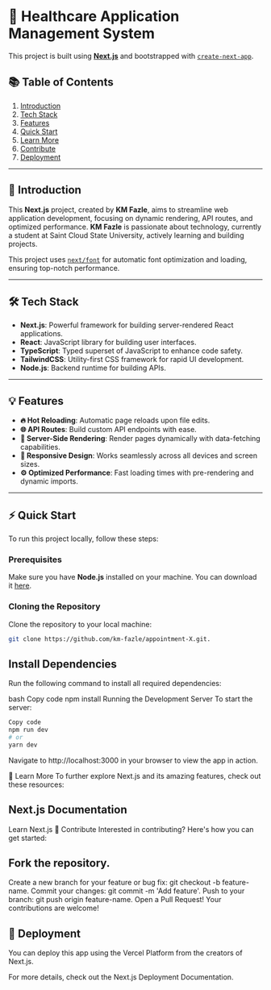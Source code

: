 # 🏥 Healthcare Application Management System

This project is built using [**Next.js**](https://nextjs.org/) and bootstrapped with [`create-next-app`](https://github.com/vercel/next.js/tree/canary/packages/create-next-app).

## 📚 Table of Contents

1. [Introduction](#introduction)
2. [Tech Stack](#tech-stack)
3. [Features](#features)
4. [Quick Start](#quick-start)
5. [Learn More](#learn-more)
6. [Contribute](#contribute)
7. [Deployment](#deployment)

---

## 🚀 Introduction

This **Next.js** project, created by **KM Fazle**, aims to streamline web application development, focusing on dynamic rendering, API routes, and optimized performance. **KM Fazle** is passionate about technology, currently a student at Saint Cloud State University, actively learning and building projects.

This project uses [`next/font`](https://nextjs.org/docs/basic-features/font-optimization) for automatic font optimization and loading, ensuring top-notch performance.

---

## 🛠 Tech Stack

- **Next.js**: Powerful framework for building server-rendered React applications.
- **React**: JavaScript library for building user interfaces.
- **TypeScript**: Typed superset of JavaScript to enhance code safety.
- **TailwindCSS**: Utility-first CSS framework for rapid UI development.
- **Node.js**: Backend runtime for building APIs.

---

## 💡 Features

- **🔥 Hot Reloading**: Automatic page reloads upon file edits.
- **🌐 API Routes**: Build custom API endpoints with ease.
- **🔄 Server-Side Rendering**: Render pages dynamically with data-fetching capabilities.
- **📱 Responsive Design**: Works seamlessly across all devices and screen sizes.
- **⚙️ Optimized Performance**: Fast loading times with pre-rendering and dynamic imports.

---

## ⚡ Quick Start

To run this project locally, follow these steps:

### Prerequisites

Make sure you have **Node.js** installed on your machine. You can download it [here](https://nodejs.org/).

### Cloning the Repository

Clone the repository to your local machine:

```bash
git clone https://github.com/km-fazle/appointment-X.git.
```
## Install Dependencies
Run the following command to install all required dependencies:

bash
Copy code
npm install
Running the Development Server
To start the server:

```bash
Copy code
npm run dev
# or
yarn dev
```
Navigate to http://localhost:3000 in your browser to view the app in action.

📖 Learn More
To further explore Next.js and its amazing features, check out these resources:

## Next.js Documentation
Learn Next.js
🤝 Contribute
Interested in contributing? Here's how you can get started:

## Fork the repository.
Create a new branch for your feature or bug fix: git checkout -b feature-name.
Commit your changes: git commit -m 'Add feature'.
Push to your branch: git push origin feature-name.
Open a Pull Request!
Your contributions are welcome!

## 🚀 Deployment
You can deploy this app using the Vercel Platform from the creators of Next.js.

For more details, check out the Next.js Deployment Documentation.


